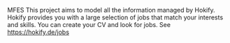 MFES
This project aims to model all the information managed by Hokify. Hokify provides you with a large
selection of jobs that match your interests and skills. You can create your CV and look for jobs.
See https://hokify.de/jobs
